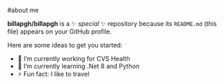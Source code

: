 #about me


**billapgh/billapgh** is a ✨ _special_ ✨ repository because its `README.md` (this file) appears on your GitHub profile.

Here are some ideas to get you started:

- 🔭 I’m currently working for CVS Health
- 🌱 I’m currently learning .Net 8 and Python
- ⚡ Fun fact: I like to travel

